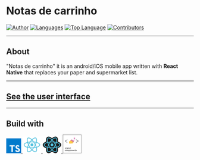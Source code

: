 # Notas de carrinho

[![Author](https://img.shields.io/badge/Author-Candido-%23554FA0)](https://github.com/gustavo-candido)
[![Languages](https://img.shields.io/github/languages/count/gustavo-candido/Notas-de-Carrinho?color=%23554FA0)](#)
[![Top Language](https://img.shields.io/github/languages/top/gustavo-candido/Notas-de-Carrinho?color=%20%23554FA0)](#)
[![Contributors](https://img.shields.io/github/contributors/gustavo-candido/Notas-de-Carrinho?color=%23554FA0)](#)

---
## About
"Notas de carrinho" it is an android/iOS mobile app written with __React Native__ that replaces your paper and supermarket list.

---

## [See the user interface](https://www.figma.com/file/WbECXPakw7ZHv7Hn5GMaJA/notas-de-carrinho?node-id=0%3A1)

---

## Build with

<div>
   <a href="https://www.typescriptlang.org/">
      <img src=".github/techs/typescript.png" width="40"/>
   </a>
   <a href="https://pt-br.reactjs.org/">
      <img src=".github/techs/reactJS.png" width="50"/>
   </a>
   <a href="https://reactnative.dev/">
      <img src=".github/techs/react-native.png" width="50"/>
   </a>
   <a href="https://styled-components.com/">
      <img src=".github/techs/styled-components.png" width="50"/>
   </a>


</div>
